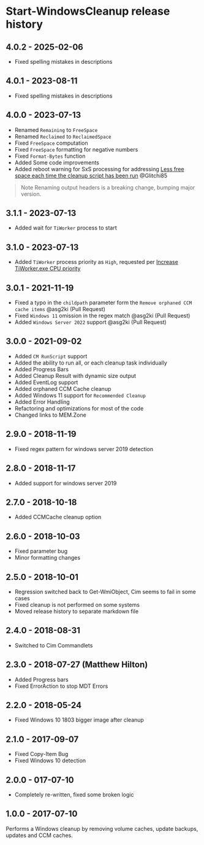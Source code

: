 # Start-WindowsCleanup release history

## 4.0.2 - 2025-02-06

* Fixed spelling mistakes in descriptions

## 4.0.1 - 2023-08-11

* Fixed spelling mistakes in descriptions

## 4.0.0 - 2023-07-13

* Renamed `Remaining` to `FreeSpace`
* Renamed `Reclaimed` to `ReclaimedSpace`
* Fixed `FreeSpace` computation
* Fixed `FreeSpace` formatting for negative numbers
* Fixed `Format-Bytes` function
* Added Some code improvements
* Added reboot warning for SxS processing for addressing [Less free space each time the cleanup script has been run](https://github.com/MEM-Zone/MEM.Zone/issues/12) @Glitchi85

>Note
>Renaming output headers is a breaking change, bumping major version.

## 3.1.1 - 2023-07-13

* Added wait for `TiWorker` process to start

## 3.1.0 - 2023-07-13

* Added `TiWorker` process priority as `High`, requested per [Increase TiWorker.exe CPU priority](https://github.com/MEM-Zone/MEM.Zone/issues/11)

## 3.0.1 - 2021-11-19

* Fixed a typo in the `childpath` parameter form the `Remove orphaned CCM cache items` @asg2ki (Pull Request)
* Fixed `Windows 11` omission in the regex match @asg2ki (Pull Request)
* Added `Windows Server 2022` support @asg2ki (Pull Request)

## 3.0.0 - 2021-09-02

* Added `CM RunScript` support
* Added the ability to run all, or each cleanup task individually
* Added Progress Bars
* Added Cleanup Result with dynamic size output
* Added EventLog support
* Added orphaned CCM Cache cleanup
* Added Windows 11 support for `Recommended Cleanup`
* Added Error Handling
* Refactoring and optimizations for most of the code
* Changed links to MEM.Zone

## 2.9.0 - 2018-11-19

* Fixed regex pattern for windows server 2019 detection

## 2.8.0 - 2018-11-17

* Added support for windows server 2019

## 2.7.0 - 2018-10-18

* Added CCMCache cleanup option

## 2.6.0 - 2018-10-03

* Fixed parameter bug
* Minor formatting changes

## 2.5.0 - 2018-10-01

* Regression switched back to Get-WmiObject, Cim seems to fail in some cases
* Fixed cleanup is not performed on some systems
* Moved release history to separate markdown file

## 2.4.0 - 2018-08-31

* Switched to Cim Commandlets

## 2.3.0 - 2018-07-27 (Matthew Hilton)

* Added Progress bars
* Fixed ErrorAction to stop MDT Errors

## 2.2.0 - 2018-05-24

* Fixed Windows 10 1803 bigger image after cleanup

## 2.1.0 - 2017-09-07

* Fixed Copy-Item Bug
* Fixed Windows 10 detection

## 2.0.0 - 017-07-10

* Completely re-written, fixed some broken logic

## 1.0.0 - 2017-07-10

Performs a Windows cleanup by removing volume caches, update backups, updates and CCM caches.
